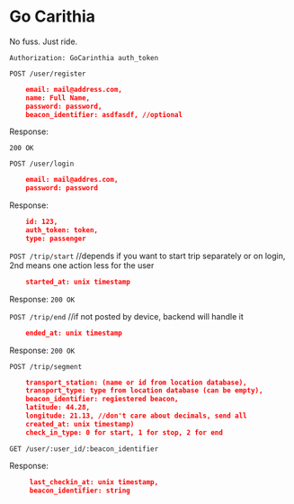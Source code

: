 # Go Carithia 

No fuss. Just ride.

`Authorization: GoCarinthia auth_token`

`POST /user/register`

```json
    email: mail@address.com,
    name: Full Name,
    password: password,
    beacon_identifier: asdfasdf, //optional
```

Response:

`200 OK`

`POST /user/login`

```json
    email: mail@addres.com,
    password: password
```

Response:

```json
    id: 123,
    auth_token: token,
    type: passenger
```

`POST /trip/start` //depends if you want to start trip separately or on login, 2nd means one action less for the user

```json
    started_at: unix timestamp
```

Response: `200 OK`

`POST /trip/end` //if not posted by device, backend will handle it

```json
    ended_at: unix timestamp
```

Response: `200 OK`

`POST /trip/segment`

```json
    transport_station: (name or id from location database),
    transport_type: type from location database (can be empty),
    beacon_identifier: regiestered beacon,
    latitude: 44.28,
    longitude: 21.13, //don't care about decimals, send all
    created_at: unix timestamp)
    check_in_type: 0 for start, 1 for stop, 2 for end
```

`GET /user/:user_id/:beacon_identifier`

Response:

```json
     last_checkin_at: unix timestamp,
     beacon_identifier: string
```